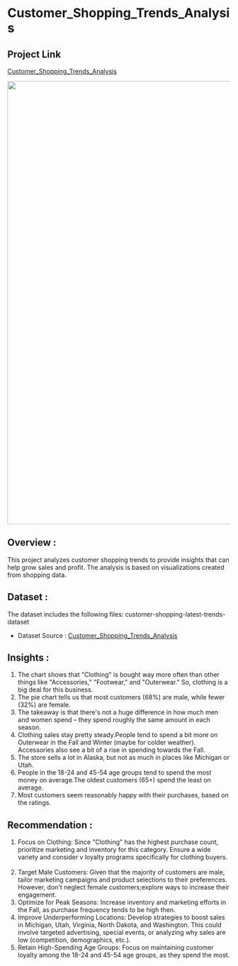 # Customer_Shopping_Trends_Analysis


## Project Link

[Customer_Shopping_Trends_Analysis](https://www.kaggle.com/code/sukhadamore01/customer-shopping-trends-analysis)

<img src="[https://www.stocksbnb.com/wp-content/uploads/2021/08/airbnb-678x381-1.png]" width=1000>

## Overview :
This project analyzes customer shopping trends to provide insights that can help grow sales and profit. The analysis is based on visualizations created from shopping data.

## Dataset :
The dataset includes the following files:
 customer-shopping-latest-trends-dataset
- Dataset Source : [Customer_Shopping_Trends_Analysis](/kaggle/input/customer-shopping-latest-trends-dataset/shopping_trends.csv)


## Insights :
1. The chart shows that "Clothing" is bought way more often than other things like "Accessories," "Footwear," and "Outerwear." 
   So, clothing is a big deal for this business.    
2. The pie chart tells us that most customers (68%) are male, while fewer (32%) are female.    
3. The takeaway is that there's not a huge difference in how much men and women spend – they spend roughly the same amount in each season. 
4. Clothing sales stay pretty steady.People tend to spend a bit more on Outerwear in the Fall and Winter (maybe for colder weather).
   Accessories also see a bit of a rise in spending towards the Fall.
5. The store sells a lot in Alaska, but not as much in places like Michigan or Utah.
6. People in the 18-24 and 45-54 age groups tend to spend the most money on average.The oldest customers (65+) spend the least on average.
7. Most customers seem reasonably happy with their purchases, based on the ratings.
## Recommendation :
1. Focus on Clothing: Since "Clothing" has the highest purchase count, prioritize marketing and inventory for this category. Ensure a wide variety and consider v 
   loyalty programs specifically  for clothing buyers.   
2. Target Male Customers: Given that the majority of customers are male, tailor marketing campaigns and product selections to their preferences. However, don't 
   neglect female customers;explore ways to increase their engagement.   
3. Optimize for Peak Seasons: Increase inventory and marketing efforts in the Fall, as purchase frequency tends to be high then.   
4. Improve Underperforming Locations: Develop strategies to boost sales in Michigan, Utah, Virginia, North Dakota, and Washington. This could involve targeted 
   advertising, special events, or analyzing why sales are low (competition, demographics, etc.).   
5. Retain High-Spending Age Groups: Focus on maintaining customer loyalty among the 18-24 and 45-54 age groups, as they spend the most.
